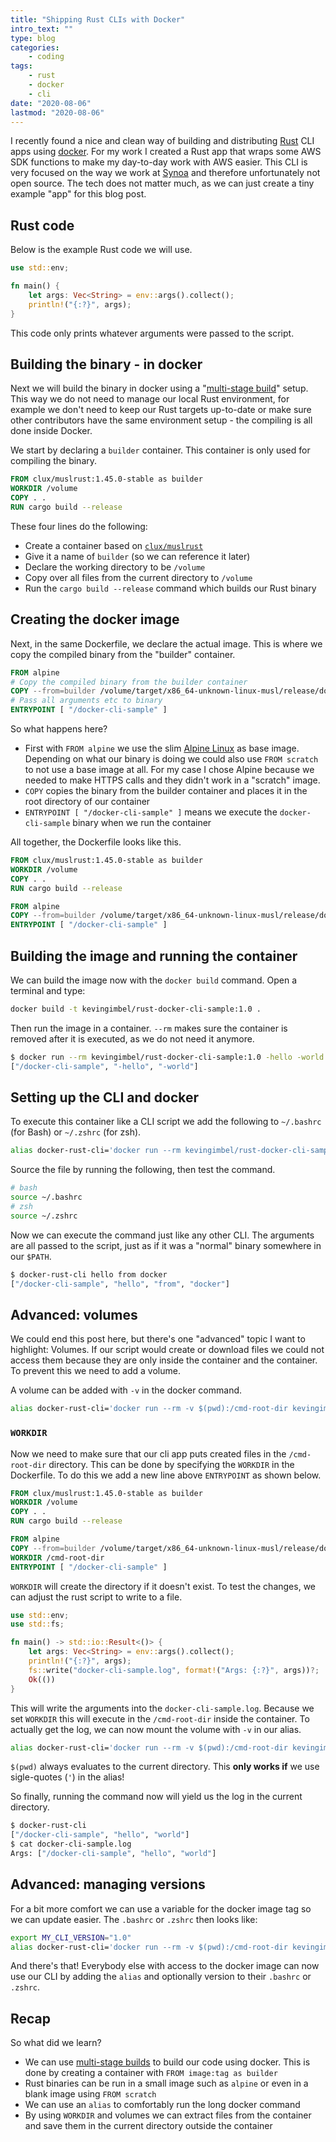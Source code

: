 ```yaml
---
title: "Shipping Rust CLIs with Docker"
intro_text: ""
type: blog
categories:
    - coding
tags:
    - rust
    - docker
    - cli
date: "2020-08-06"
lastmod: "2020-08-06"
---
```


I recently found a nice and clean way of building and distributing [Rust](https://rust-lang.orf) CLI apps using [docker](https://www.docker.com/). For my work I created a Rust app that wraps some AWS SDK functions to make my day-to-day work with AWS easier. This CLI is very focused on the way we work at [Synoa](https://synoa.de/) and therefore unfortunately not open source. The tech does not matter much, as we can just create a tiny example "app" for this blog post.

## Rust code

Below is the example Rust code we will use.

```rust
use std::env;

fn main() {
    let args: Vec<String> = env::args().collect();
    println!("{:?}", args);
}
```

This code only prints whatever arguments were passed to the script.

## Building the binary - in docker

Next we will build the binary in docker using a "[multi-stage build](https://docs.docker.com/develop/develop-images/multistage-build/#use-multi-stage-builds)" setup. This way we do not need to manage our local Rust environment, for example we don't need to keep our Rust targets up-to-date or make sure other contributors have the same environment setup - the compiling is all done inside Docker.

We start by declaring a `builder` container. This container is only used for compiling the binary.
```Dockerfile
FROM clux/muslrust:1.45.0-stable as builder
WORKDIR /volume
COPY . .
RUN cargo build --release
```

These four lines do the following:

- Create a container based on [`clux/muslrust`](https://github.com/clux/muslrust)
- Give it a name of `builder` (so we can reference it later)
- Declare the working directory to be `/volume` 
- Copy over all files from the current directory to `/volume`
- Run the `cargo build --release` command which builds our Rust binary

## Creating the docker image

Next, in the same Dockerfile, we declare the actual image. This is where we copy the compiled binary from the "builder" container.

```Dockerfile
FROM alpine
# Copy the compiled binary from the builder container
COPY --from=builder /volume/target/x86_64-unknown-linux-musl/release/docker-cli-sample .
# Pass all arguments etc to binary
ENTRYPOINT [ "/docker-cli-sample" ]
```

So what happens here?
- First with `FROM alpine` we use the slim [Alpine Linux](https://alpinelinux.org/) as base image. Depending on what our binary is doing we could also use `FROM scratch` to not use a base image at all. For my case I chose Alpine because we needed to make HTTPS calls and they didn't work in a "scratch" image.
- `COPY` copies the binary from the builder container and places it in the root directory of our container
- `ENTRYPOINT [ "/docker-cli-sample" ]` means we execute the `docker-cli-sample` binary when we run the container

All together, the Dockerfile looks like this.

```Dockerfile
FROM clux/muslrust:1.45.0-stable as builder
WORKDIR /volume
COPY . .
RUN cargo build --release

FROM alpine
COPY --from=builder /volume/target/x86_64-unknown-linux-musl/release/docker-cli-sample .
ENTRYPOINT [ "/docker-cli-sample" ]
```

## Building the image and running the container

We can build the image now with the `docker build` command. Open a terminal and type:

```bash
docker build -t kevingimbel/rust-docker-cli-sample:1.0 .  
```

Then run the image in a container. `--rm` makes sure the container is removed after it is executed, as we do not need it anymore.

```bash
$ docker run --rm kevingimbel/rust-docker-cli-sample:1.0 -hello -world
["/docker-cli-sample", "-hello", "-world"]
```

## Setting up the CLI and docker

To execute this container like a CLI script we add the following to `~/.bashrc` (for Bash) or `~/.zshrc` (for zsh).

```bash
alias docker-rust-cli='docker run --rm kevingimbel/rust-docker-cli-sample:1.0'
```
Source the file by running the following, then test the command.

```bash
# bash
source ~/.bashrc
# zsh
source ~/.zshrc
```

Now we can execute the command just like any other CLI. The arguments are all passed to the script, just as if it was a "normal" binary somewhere in our `$PATH`.

```bash
$ docker-rust-cli hello from docker
["/docker-cli-sample", "hello", "from", "docker"]
```

## Advanced: volumes

We could end this post here, but there's one "advanced" topic I want to highlight: Volumes. If our script would create or download files we could not access them because they are only inside the container and the container. To prevent this we need to add a volume.

A volume can be added with `-v` in the docker command.

```bash
alias docker-rust-cli='docker run --rm -v $(pwd):/cmd-root-dir kevingimbel/rust-docker-cli-sample:1.0'
```

### `WORKDIR`

Now we need to make sure that our cli app puts created files in the `/cmd-root-dir` directory. This can be done by specifying the `WORKDIR` in the Dockerfile. To do this we add a new line above `ENTRYPOINT` as shown below.

```Dockerfile
FROM clux/muslrust:1.45.0-stable as builder
WORKDIR /volume
COPY . .
RUN cargo build --release

FROM alpine
COPY --from=builder /volume/target/x86_64-unknown-linux-musl/release/docker-cli-sample .
WORKDIR /cmd-root-dir
ENTRYPOINT [ "/docker-cli-sample" ]
```

`WORKDIR` will create the directory if it doesn't exist. To test the changes, we can adjust the rust script to write to a file.

```rust
use std::env;
use std::fs;

fn main() -> std::io::Result<()> {
    let args: Vec<String> = env::args().collect();
    println!("{:?}", args);
    fs::write("docker-cli-sample.log", format!("Args: {:?}", args))?;
    Ok(())
}
```

This will write the arguments into the `docker-cli-sample.log`. Because we set `WORKDIR` this will execute in the `/cmd-root-dir` inside the container. To actually get the log, we can now mount the volume with `-v` in our alias.

```bash
alias docker-rust-cli='docker run --rm -v $(pwd):/cmd-root-dir kevingimbel/rust-docker-cli-sample:1.0'
```

`$(pwd)` always evaluates to the current directory. This **only works if** we use sigle-quotes (`'`) in the alias!

So finally, running the command now will yield us the log in the current directory.

```bash
$ docker-rust-cli
["/docker-cli-sample", "hello", "world"]
$ cat docker-cli-sample.log
Args: ["/docker-cli-sample", "hello", "world"]
```

## Advanced: managing versions

For a bit more comfort we can use a variable for the docker image tag so we can update easier. The `.bashrc` or `.zshrc` then looks like:

```bash
export MY_CLI_VERSION="1.0"
alias docker-rust-cli='docker run --rm -v $(pwd):/cmd-root-dir kevingimbel/rust-docker-cli-sample:$MY_CLI_VERSION'
```

And there's that! Everybody else with access to the docker image can now use our CLI by adding the `alias` and optionally version to their `.bashrc` or `.zshrc`.

## Recap

So what did we learn?

- We can use [multi-stage builds](https://docs.docker.com/develop/develop-images/multistage-build/#use-multi-stage-builds "Docker Documentation about multi-stage builds") to build our code using docker. This is done by creating a container with `FROM image:tag as builder`
- Rust binaries can be run in a small image such as `alpine` or even in a blank image using `FROM scratch`
- We can use an `alias` to comfortably run the long docker command
- By using `WORKDIR` and volumes we can extract files from the container and save them in the current directory outside the container